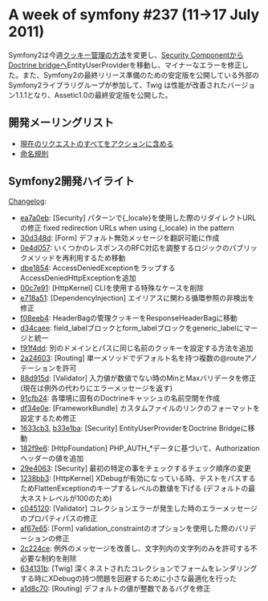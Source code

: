 A week of symfony #237 (11->17 July 2011)
=========================================

Symfony2は今週[クッキー管理の方法](https://github.com/symfony/symfony/commit/f08eeb443345237ac4629d1aabfd755fcc2ef218)を変更し、[Security ComponentからDoctrine bridgeへ](https://github.com/symfony/symfony/commit/1633cb30bdafe96337d021b8fd357035322094d5)EntityUserProviderを移動し、マイナーなエラーを修正した。また、Symfony2の最終リリース準備のための安定版を公開している外部のSymfony2ライブラリグループが参加して、Twig は性能が改善されたバージョン1.1.1となり、Assetic1.0の最終安定版を公開した。

開発メーリングリスト
------------------------

  * [現在のリクエストのすべてをアクションに含める](https://groups.google.com/forum/#!topic/symfony-devs/30SznkjIuRI)
  * [命名規則](https://groups.google.com/forum/#!topic/symfony-devs/3ECsenFBJKw)

Symfony2開発ハイライト
-------------------------------

[Changelog](http://github.com/symfony/symfony/commits/master):

  * [ea7a0eb](http://github.com/symfony/symfony/commit/ea7a0eb19c487e882693659d472aca61bed4a9ed "ea7a0eb19c487e882693659d472aca61bed4a9ed commit on github"): [Security] パターンで{_locale}を使用した際のリダイレクトURLの修正
fixed redirection URLs when using {_locale} in the pattern
  * [30d348d](http://github.com/symfony/symfony/commit/30d348d18db64072b7eb948277bbaa05e346d5ee "30d348d18db64072b7eb948277bbaa05e346d5ee commit on github"): [Form] デフォルト無効メッセージを翻訳可能に作成
  * [0e4d057](http://github.com/symfony/symfony/commit/0e4d057984e6b71f9ae270b2301691fe1b9ee70a "0e4d057984e6b71f9ae270b2301691fe1b9ee70a commit on github"): いくつかのレスポンスのRFC対応を調整するロジックのパブリックメソッドを再利用するため移動
  * [dbe1854](http://github.com/symfony/symfony/commit/dbe1854e1f1d59c020dcf11ef11d8cb3d4aa3a5d "dbe1854e1f1d59c020dcf11ef11d8cb3d4aa3a5d commit on github"): AccessDeniedExceptionをラップするAccessDeniedHttpExceptionを追加
  * [00c7e91](http://github.com/symfony/symfony/commit/00c7e91182fb3e6995d8b208ac5bd9f3429cf81a "00c7e91182fb3e6995d8b208ac5bd9f3429cf81a commit on github"): [HttpKernel] CLIを使用する特殊なケースを削除
  * [e718a51](http://github.com/symfony/symfony/commit/e718a51b595ab80bf5352727380348b9392b0f9f "e718a51b595ab80bf5352727380348b9392b0f9f commit on github"): [DependencyInjection] エイリアスに関わる循環参照の非検出を修正
  * [f08eeb4](http://github.com/symfony/symfony/commit/f08eeb443345237ac4629d1aabfd755fcc2ef218 "f08eeb443345237ac4629d1aabfd755fcc2ef218 commit on github"): HeaderBagの管理クッキーをResponseHeaderBagに移動
  * [d34caee](http://github.com/symfony/symfony/commit/d34caeea3a689ea8ff34eaee0545a94ec2523575 "d34caeea3a689ea8ff34eaee0545a94ec2523575 commit on github"): field_labelブロックとform_labelブロックをgeneric_labelにマージと統一
  * [f91f4dd](http://github.com/symfony/symfony/commit/f91f4dda135f8144a6991c0d2dfdfafd4adf63a8 "f91f4dda135f8144a6991c0d2dfdfafd4adf63a8 commit on github"): 別のドメインとパスに同じ名前のクッキーを設定する方法を追加
  * [2a24603](http://github.com/symfony/symfony/commit/2a2460306164f296bb5930931b1dd931bbac1c26 "2a2460306164f296bb5930931b1dd931bbac1c26 commit on github"): [Routing] 単一メソッドでデフォルト名を持つ複数の@routeアノテーションを許可
  * [88d915d](http://github.com/symfony/symfony/commit/88d915d1754b0ca318af0447d9629c29cbc195fd "88d915d1754b0ca318af0447d9629c29cbc195fd commit on github"): [Validator] 入力値が数値でない時のMinとMaxバリデータを修正(現在は例外の代わりにエラーメッセージを返す)
  * [91cfb24](http://github.com/symfony/symfony/commit/91cfb24e40de915a6482854615eeb542342a181f "91cfb24e40de915a6482854615eeb542342a181f commit on github"): 各環境に固有のDoctrineキャッシュの名前空間を作成
  * [df34e0e](http://github.com/symfony/symfony/commit/df34e0eb2939e173a48f7b4aa4de39a42b596d1e "df34e0eb2939e173a48f7b4aa4de39a42b596d1e commit on github"): [FrameworkBundle] カスタムファイルのリンクのフォーマットを設定するため修正
  * [1633cb3](http://github.com/symfony/symfony/commit/1633cb30bdafe96337d021b8fd357035322094d5 "1633cb30bdafe96337d021b8fd357035322094d5 commit on github"), [b33e1ba](http://github.com/symfony/symfony/commit/b33e1bae296cc152388db99957a14d90fdb812dd "b33e1bae296cc152388db99957a14d90fdb812dd commit on github"): [Security] EntityUserProviderをDoctrine Bridgeに移動
  * [182f9e6](http://github.com/symfony/symfony/commit/182f9e6508419dd4f4e945c3bcb3304091204519 "182f9e6508419dd4f4e945c3bcb3304091204519 commit on github"): [HttpFoundation] PHP_AUTH_*データに基づいて、Authorizationヘッダーの値を追加
  * [29e4063](http://github.com/symfony/symfony/commit/29e4063825cf394b60f54f8694114c343755f858 "29e4063825cf394b60f54f8694114c343755f858 commit on github"): [Security] 最初の特定の事をチェックするチェック順序の変更
  * [1238bb3](http://github.com/symfony/symfony/commit/1238bb3d5312cecb2a5037bff7c74b210c6053d3 "1238bb3d5312cecb2a5037bff7c74b210c6053d3 commit on github"): [HttpKernel] XDebugが有効になっている時、テストをパスするためFlattenExceptionのキープするレベルの数値を下げる (デフォルトの最大ネストレベルが100のため)
  * [c045120](http://github.com/symfony/symfony/commit/c04512086e60202a01125b7e0e5829b4d42f9671 "c04512086e60202a01125b7e0e5829b4d42f9671 commit on github"): [Validator] コレクションエラーが発生した時のエラーメッセージのプロパティパスの修正
  * [af67e65](http://github.com/symfony/symfony/commit/af67e65cbd576d1fde36 "af67e65cbd576d1fde36 commit on github"): [Form] validation_constraintのオプションを使用した際のバリデーションの修正
  * [2c224ce](http://github.com/symfony/symfony/commit/2c224ce42be53800ca70a767a84584f45ba73af1 "2c224ce42be53800ca70a767a84584f45ba73af1 commit on github"): 例外のメッセージを改善し、文字列内の文字列のみを許可する不必要な制約を削除
  * [634131b](http://github.com/symfony/symfony/commit/634131bc77f8ccf5038abcf2e69be3576c20383b "634131bc77f8ccf5038abcf2e69be3576c20383b commit on github"): [Twig] 深くネストされたコレクションでフォームをレンダリングする時にXDebugの持つ問題を回避するために小さな最適化を行った
  * [a1d8c70](http://github.com/symfony/symfony/commit/a1d8c70890510e0e24a5adda87a4ed98e3b7d947 "a1d8c70890510e0e24a5adda87a4ed98e3b7d947 commit on github"): [Routing] デフォルトの値が整数であるバグを修正


